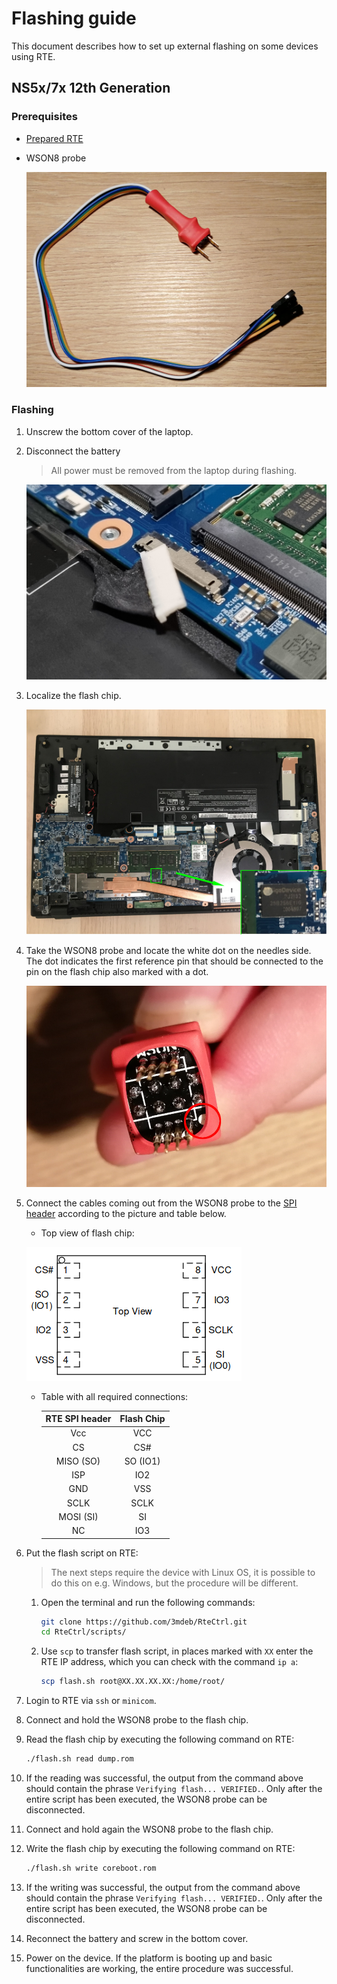 # Flashing guide

This document describes how to set up external flashing on some devices using
RTE.

## NS5x/7x 12th Generation

### Prerequisites

* [Prepared RTE](../v1.1.0/quick-start-guide.md)
* WSON8 probe

    ![](../../../images/ch341a_rec/wson8_probe.jpg)

### Flashing

1. Unscrew the bottom cover of the laptop.
1. Disconnect the battery

    > All power must be removed from the laptop during flashing.

    ![](../../../images/ns5x_7x_battery_unplugged.jpg)

1. Localize the flash chip.

    ![](../../../images/ns5x_7x_without_bottom_cover.png)

1. Take the WSON8 probe and locate the white dot on the needles side. The dot
    indicates the first reference pin that should be connected to the pin on the
    flash chip also marked with a dot.

    ![](../../../images/ch341a_rec/wson8_probe2.jpg)

1. Connect the cables coming out from the WSON8 probe to the
    [SPI header](../v1.1.0/specification.md/#spi-header) according to the
    picture and table below.

    - Top view of flash chip:

    ![](../../../images/rte-v1.1.0-flash_chip_NS50_70PU.png)

    - Table with all required connections:

        | RTE SPI header | Flash Chip |
        |:--------------:|:----------:|
        | Vcc            | VCC        |
        | CS             | CS#        |
        | MISO (SO)      | SO (IO1)   |
        | ISP            | IO2        |
        | GND            | VSS        |
        | SCLK           | SCLK       |
        | MOSI (SI)      | SI         |
        | NC             | IO3        |

1. Put the flash script on RTE:

    > The next steps require the device with Linux OS, it is possible to do this
    > on e.g. Windows, but the procedure will be different.

    1. Open the terminal and run the following commands:

        ```bash
        git clone https://github.com/3mdeb/RteCtrl.git
        cd RteCtrl/scripts/
        ```

    1. Use `scp` to transfer flash script, in places marked with `XX` enter the
        RTE IP address, which you can check with the command `ip a`:

        ```bash
        scp flash.sh root@XX.XX.XX.XX:/home/root/
        ```

1. Login to RTE via `ssh` or `minicom`.
1. Connect and hold the WSON8 probe to the flash chip.
1. Read the flash chip by executing the following command on RTE:

    ```bash
    ./flash.sh read dump.rom
    ```

1. If the reading was successful, the output from the command above should
    contain the phrase `Verifying flash... VERIFIED.`. Only after the entire
    script has been executed, the WSON8 probe can be disconnected.
1. Connect and hold again the WSON8 probe to the flash chip.
1. Write the flash chip by executing the following command on RTE:

    ```bash
    ./flash.sh write coreboot.rom
    ```

1. If the writing was successful, the output from the command above should
    contain the phrase `Verifying flash... VERIFIED.`. Only after the entire
    script has been executed, the WSON8 probe can be disconnected.
1. Reconnect the battery and screw in the bottom cover.
1. Power on the device. If the platform is booting up and basic functionalities
    are working, the entire procedure was successful.
